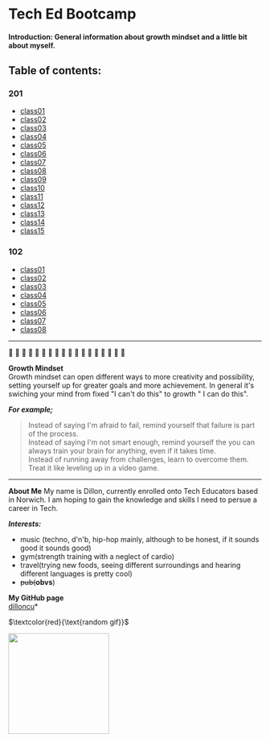 # Tech Ed Bootcamp  

#### Introduction: General information about growth mindset and a little bit about myself.  
## Table of contents:  
### 201
- [class01](./201/class01.md)   
- [class02](./201/class02.md)   
- [class03](./201/class03.md)    
- [class04](./201/class04.md)    
- [class05](./201/class05.md)    
- [class06](./201/class06.md)   
- [class07](./201/class07.md)    
- [class08](./201/class08.md)    
- [class09](./201/class09.md)    
- [class10](./201/class10.md)    
- [class11](./201/class11.md)   
- [class12](./201/class12.md)    
- [class13](./201/class13.md)   
- [class14](./201/class14.md)   
- [class15](./201/class15.md)    

### 102
- [class01](./102/class01.md) 
- [class02](./102/class02.md) 
- [class03](./102/class03.md) 
- [class04](./102/class04.md) 
- [class05](./102/class05.md) 
- [class06](./102/class06.md) 
- [class07](./102/class07.md)
- [class08](./102/class08.md)  

-------------------------------------------------------------------------------------------
&#x1F535; &#x1F535; &#x1F535; &#x1F535; &#x1F535; &#x1F535; &#x1F535; &#x1F535; &#x1F535; &#x1F535; &#x1F535; &#x1F535;  &#x1F535;  &#x1F535;  &#x1F535;  &#x1F535;  &#x1F535;  &#x1F535;  

**Growth Mindset**  
Growth mindset can open different ways to more creativity and possibility, setting yourself up for greater goals and more achievement. In general it's swiching your mind from fixed "I can't do this" to growth " I can do this".   
  
***For example;***
>Instead of saying I'm afraid to fail, remind yourself that failure is part of the process.  
>Instead of saying I'm not smart enough, remind yourself the you can always train your brain for anything, even if it takes time.  
>Instead of running away from challenges, learn to overcome them. Treat it like leveling up in a video game.  
--------------------------------------------------------------------------------------------------------------------  

**About Me**
My name is Dillon, currently enrolled onto Tech Educators based in Norwich. I am hoping to gain the knowledge and skills I need to persue a career in Tech.  

***Interests:***  
- music (techno, d'n'b, hip-hop mainly, although to be honest, if it sounds good it sounds good)  
- gym(strength training with a neglect of cardio)
- travel(trying new foods, seeing different surroundings and hearing different languages is pretty cool)
- ~~pub(~~**obvs**)

**My GitHub page**  
[dilloncu](https://github.com/dilloncu)*  


$`\textcolor{red}{\text{random gif}}`$  

<img src="https://github.com/dilloncu/repo1/assets/83660406/ae87092e-6e66-4c41-9c09-980bcdb6550c" width="200" />
